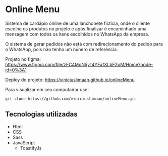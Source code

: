 # Online Menu
Sistema de cardápio online de uma lanchonete fictícia, onde o cliente escolhe os produtos no projeto e após finalizar é encaminhado uma mensagem com todos os itens escolhidos no WhatsApp da empresa.

O sistema de gerar pedidos não está com redirecionamento do pedido para o WhatsApp, pois não tenho um núnero de referência.

Projeto no figma:
https://www.figma.com/file/zFC4MoN5y14YFafXLbF2oM/Home?node-id=0%3A1

Deploy do projeto:
https://viniciuslimaan.github.io/onlineMenu

Para visualizar em seu computador use:

```
git clone https://github.com/viniciuslimaan/onlineMenu.git
```

## Tecnologias utilizadas
* Html
* CSS
* Sass
* JavaScript
    * ToastifyJs
